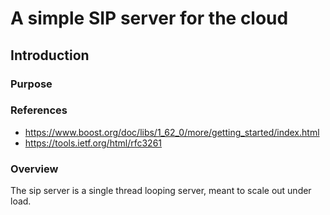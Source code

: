 # A simple SIP server for the cloud

## Introduction

### Purpose

### References

* <https://www.boost.org/doc/libs/1_62_0/more/getting_started/index.html>
* <https://tools.ietf.org/html/rfc3261>

### Overview

The sip server is a single thread looping server, meant to scale out under load.

